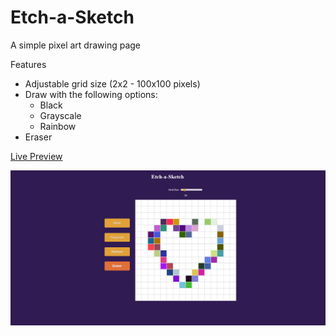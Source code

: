 # Etch-a-Sketch
A simple pixel art drawing page

Features
- Adjustable grid size (2x2 - 100x100 pixels)
- Draw with the following options:
  - Black
  - Grayscale
  - Rainbow
- Eraser

[Live Preview](https://faahm.github.io/etch-a-sketch/)

![alt text](https://github.com/Faahm/etch-a-sketch/blob/main/sample.png "Page Preview")
